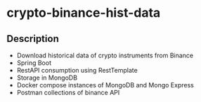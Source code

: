 # crypto-binance-hist-data

## Description

- Download historical data of crypto instruments from Binance
- Spring Boot
- RestAPI consumption using RestTemplate
- Storage in MongoDB
- Docker compose instances of MongoDB and Mongo Express
- Postman collections of binance API

